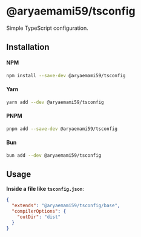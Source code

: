 # @aryaemami59/tsconfig

Simple TypeScript configuration.

## Installation

#### NPM

```bash
npm install --save-dev @aryaemami59/tsconfig
```

#### Yarn

```bash
yarn add --dev @aryaemami59/tsconfig
```

#### PNPM

```bash
pnpm add --save-dev @aryaemami59/tsconfig
```

#### Bun

```bash
bun add --dev @aryaemami59/tsconfig
```

## Usage

**Inside a file like `tsconfig.json`**:

```json
{
  "extends": "@aryaemami59/tsconfig/base",
  "compilerOptions": {
    "outDir": "dist"
  }
}
```
